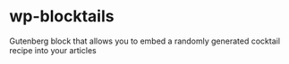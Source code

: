 # wp-blocktails
Gutenberg block that allows you to embed a randomly generated cocktail recipe into your articles
